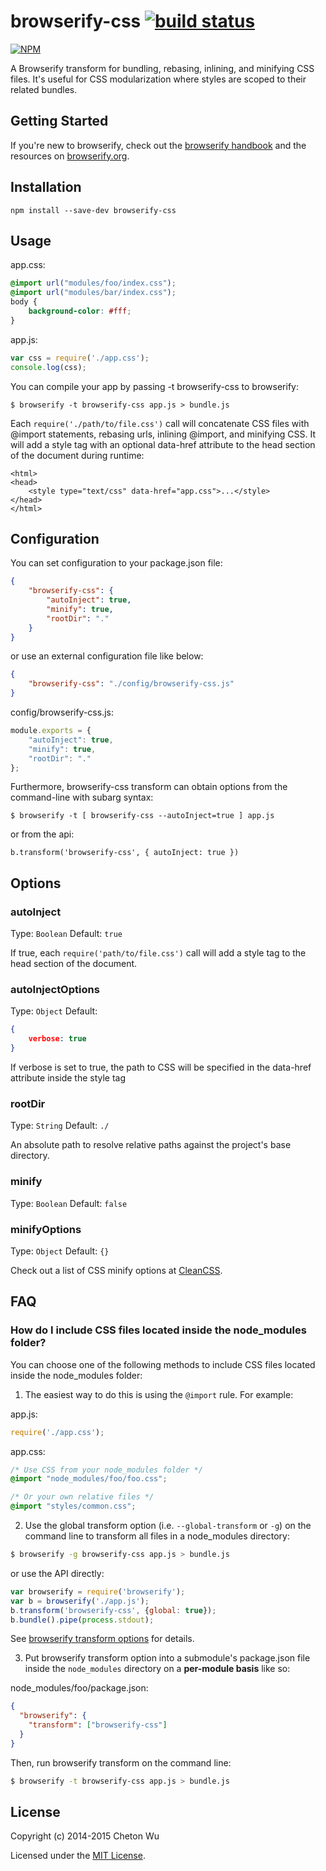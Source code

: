 # browserify-css [![build status](https://travis-ci.org/cheton/browserify-css.svg?branch=master)](https://travis-ci.org/cheton/browserify-css)

[![NPM](https://nodei.co/npm/browserify-css.png?downloads=true&stars=true)](https://nodei.co/npm/browserify-css/)

A Browserify transform for bundling, rebasing, inlining, and minifying CSS files. It's useful for CSS modularization where styles are scoped to their related bundles.

## Getting Started

If you're new to browserify, check out the [browserify handbook](https://github.com/substack/browserify-handbook) and the resources on [browserify.org](http://browserify.org/).

## Installation

`npm install --save-dev browserify-css`

## Usage

app.css:
``` css
@import url("modules/foo/index.css");
@import url("modules/bar/index.css");
body {
    background-color: #fff;
}
```

app.js:
``` js
var css = require('./app.css');
console.log(css);
```

You can compile your app by passing -t browserify-css to browserify:
```
$ browserify -t browserify-css app.js > bundle.js
```

Each `require('./path/to/file.css')` call will concatenate CSS files with @import statements, rebasing urls, inlining @import, and minifying CSS. It will add a style tag with an optional data-href attribute to the head section of the document during runtime:

```
<html>
<head>
    <style type="text/css" data-href="app.css">...</style>
</head>
</html>
```

## Configuration

You can set configuration to your package.json file:
``` json
{
    "browserify-css": {
        "autoInject": true,
        "minify": true,
        "rootDir": "."
    }
}
```

or use an external configuration file like below:
``` json
{
    "browserify-css": "./config/browserify-css.js"
}
```

config/browserify-css.js:
``` js
module.exports = {
    "autoInject": true,
    "minify": true,
    "rootDir": "."
};
```

Furthermore, browserify-css transform can obtain options from the command-line with subarg syntax:
```
$ browserify -t [ browserify-css --autoInject=true ] app.js
```
or from the api:
```
b.transform('browserify-css', { autoInject: true })
```

## Options

### autoInject

Type: `Boolean`
Default: `true`

If true, each `require('path/to/file.css')` call will add a style tag to the head section of the document.

### autoInjectOptions

Type: `Object`
Default: 
``` json
{
    verbose: true
}
```

If verbose is set to true, the path to CSS will be specified in the data-href attribute inside the style tag

### rootDir

Type: `String`
Default: `./`

An absolute path to resolve relative paths against the project's base directory.

### minify

Type: `Boolean`
Default: `false`

### minifyOptions

Type: `Object`
Default: `{}`

Check out a list of CSS minify options at [CleanCSS](https://github.com/jakubpawlowicz/clean-css#how-to-use-clean-css-programmatically).

## FAQ 
### How do I include CSS files located inside the node_modules folder?
You can choose one of the following methods to include CSS files located inside the node_modules folder:

1. The easiest way to do this is using the `@import` rule. For example:

  app.js:
  ``` javascript
  require('./app.css');
  ```

  app.css:
  ``` css
  /* Use CSS from your node_modules folder */
  @import "node_modules/foo/foo.css";

  /* Or your own relative files */
  @import "styles/common.css";
  ```
  
2. Use the global transform option (i.e. `--global-transform` or `-g`) on the command line to transform all files in a node_modules directory:

  ``` bash
  $ browserify -g browserify-css app.js > bundle.js 
  ```

  or use the API directly:

  ``` js
  var browserify = require('browserify');
  var b = browserify('./app.js');
  b.transform('browserify-css', {global: true});
  b.bundle().pipe(process.stdout);
  ```
  See [browserify transform options](https://github.com/substack/node-browserify#btransformtr-opts) for details.

3. Put browserify transform option into a submodule's package.json file inside the `node_modules` directory on a **per-module basis** like so:

  node_modules/foo/package.json:
  ``` json
  {
    "browserify": {
      "transform": ["browserify-css"]
    }
  }
  ```

  Then, run browserify transform on the command line:
  ``` bash
  $ browserify -t browserify-css app.js > bundle.js 
  ```

## License

Copyright (c) 2014-2015 Cheton Wu

Licensed under the [MIT License](https://github.com/cheton/browserify-css/blob/master/LICENSE).
